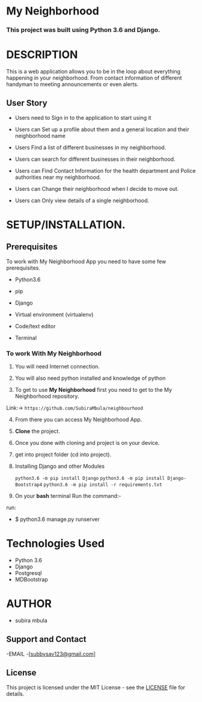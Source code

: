 # My Neighborhood

### **This project was built using Python 3.6  and Django.** 


# DESCRIPTION

This is a web application allows you to be in the loop about everything happening in your neighborhood. From contact information of different handyman to meeting announcements or even alerts.

## User Story

- Users need to Sign in to the application to start using it

- Users can Set up a profile about them and a general location and their neighborhood name

- Users Find a list of different businesses in my neighborhood.

- Users can search for different businesses in their neighborhood.

-  Users can Find Contact Information for the health department and Police authorities near my neighborhood. 

-  Users can Change their neighborhood when I decide to move out.

-  Users can Only view details of a single neighborhood.



# **SETUP/INSTALLATION.**
## Prerequisites

To work with My Neighborhood App you need to have some few prerequisites.

- Python3.6

- pip

- Django 

- Virtual environment (virtualenv)

- Code/text editor

- Terminal


### **To work With My Neighborhood**

1. You will need Internet connection.

2. You will also need python installed and knowledge of python

3. To get to use **My Neighborhood** first you need to get to the My Neighborhood repository. 

Link:-> ```https://github.com/SubiraMbula/neighbourhood```

4. From there you can access My Neighborhood App.

5. **Clone** the project.

6. Once you done with cloning and project is on your device.

7. get into project folder (cd into project).

8. Installing Django and other Modules

    `python3.6 -m pip install Django`
    `python3.6 -m pip install Django-Bootstrap4`
    `python3.6 -m pip install -r requirements.txt`

9. On your **bash** terminal Run the command:- 

run: 
* $ python3.6 manage.py runserver

# Technologies Used

* Python 3.6
* Django
* Postgresql
* MDBootstrap


# AUTHOR

* subira mbula

## Support and Contact
-EMAIL -[subbysav123@gmail.com]

## License
This project is licensed under the MIT License - see the [LICENSE](LICENSE) file for details.